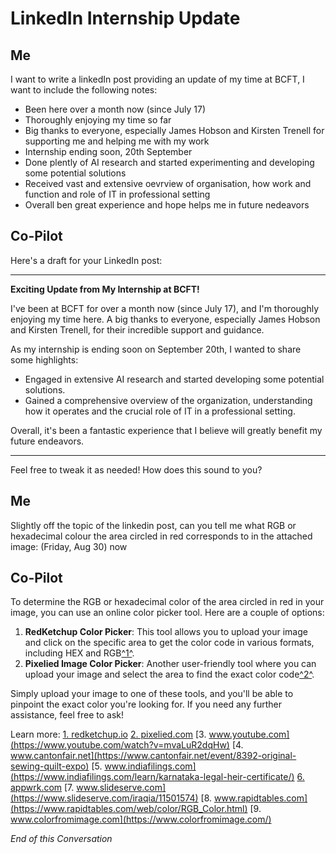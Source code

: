 # LinkedIn Internship Update  

## Me
I want to write a linkedIn post providing an update of my time at BCFT, I want to include the following notes: 
- Been here over a month now (since July 17)
- Thoroughly enjoying my time so far
- Big thanks to everyone, especially James Hobson and Kirsten Trenell for supporting me and helping me with my work
- Internship ending soon, 20th September
- Done plently of AI research and started experimenting and developing some potential solutions
- Received vast and extensive oevrview of organisation, how work and function and role of IT in professional setting
- Overall ben great experience and hope helps me in future nedeavors  

## Co-Pilot
Here's a draft for your LinkedIn post:

---

**Exciting Update from My Internship at BCFT!**

I've been at BCFT for over a month now (since July 17), and I'm thoroughly enjoying my time here. A big thanks to everyone, especially James Hobson and Kirsten Trenell, for their incredible support and guidance.

As my internship is ending soon on September 20th, I wanted to share some highlights:
- Engaged in extensive AI research and started developing some potential solutions.
- Gained a comprehensive overview of the organization, understanding how it operates and the crucial role of IT in a professional setting.

Overall, it's been a fantastic experience that I believe will greatly benefit my future endeavors.

---

Feel free to tweak it as needed! How does this sound to you?  

## Me
Slightly off the topic of the linkedin post, can you tell me what RGB or hexadecimal colour the area circled in red corresponds to in the attached image: (Friday, Aug 30) now  

## Co-Pilot
[1]: https://www.youtube.com/watch?v=mvaLuR2dqHw ""
[2]: https://www.cantonfair.net/event/8392-original-sewing-quilt-expo ""
[3]: https://www.indiafilings.com/learn/karnataka-legal-heir-certificate/ ""
[4]: https://appwrk.com/how-to-integrate-mailchimp-with-webflow ""
[5]: https://www.slideserve.com/iraqia/11501574 ""
[6]: https://redketchup.io/color-picker ""
[7]: https://pixelied.com/colors/image-color-picker ""
[8]: https://www.rapidtables.com/web/color/RGB_Color.html ""
[9]: https://www.colorfromimage.com/ ""

To determine the RGB or hexadecimal color of the area circled in red in your image, you can use an online color picker tool. Here are a couple of options:

1. **RedKetchup Color Picker**: This tool allows you to upload your image and click on the specific area to get the color code in various formats, including HEX and RGB[^1^][6].
2. **Pixelied Image Color Picker**: Another user-friendly tool where you can upload your image and select the area to find the exact color code[^2^][7].

Simply upload your image to one of these tools, and you'll be able to pinpoint the exact color you're looking for. If you need any further assistance, feel free to ask!

Learn more: [1. redketchup.io](https://redketchup.io/color-picker) 
[2. pixelied.com](https://pixelied.com/colors/image-color-picker) 
[3. www.youtube.com](https://www.youtube.com/watch?v=mvaLuR2dqHw) 
[4. www.cantonfair.net](https://www.cantonfair.net/event/8392-original-sewing-quilt-expo) 
[5. www.indiafilings.com](https://www.indiafilings.com/learn/karnataka-legal-heir-certificate/) 
[6. appwrk.com](https://appwrk.com/how-to-integrate-mailchimp-with-webflow) 
[7. www.slideserve.com](https://www.slideserve.com/iraqia/11501574) 
[8. www.rapidtables.com](https://www.rapidtables.com/web/color/RGB_Color.html) 
[9. www.colorfromimage.com](https://www.colorfromimage.com/)  

*End of this Conversation*
